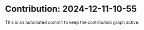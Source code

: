# Contribution: 2024-12-11-10-55
This is an automated commit to keep the contribution graph active.
